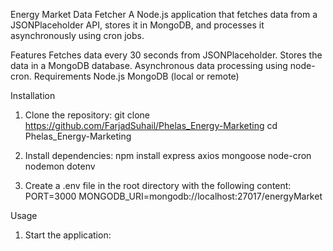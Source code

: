Energy Market Data Fetcher
A Node.js application that fetches data from a JSONPlaceholder API, stores it in MongoDB, and processes it asynchronously using cron jobs.

Features
Fetches data every 30 seconds from JSONPlaceholder.
Stores the data in a MongoDB database.
Asynchronous data processing using node-cron.
Requirements
Node.js
MongoDB (local or remote)

Installation

1. Clone the repository:
git clone https://github.com/FarjadSuhail/Phelas_Energy-Marketing
cd Phelas_Energy-Marketing

2. Install dependencies:
npm install express axios mongoose node-cron nodemon dotenv

3. Create a .env file in the root directory with the following content:
PORT=3000
MONGODB_URI=mongodb://localhost:27017/energyMarket

Usage

1. Start the application:

